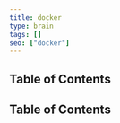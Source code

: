 ```yaml
---
title: docker
type: brain
tags: []
seo: ["docker"]
---
```


## Table of Contents
## Table of Contents